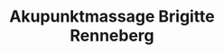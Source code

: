 ---
title: "Akupunktmassage Brigitte Renneberg"
url: /dassel/akupunktmassage-brigitte-renneberg/
shop: Massage
---